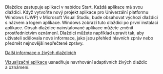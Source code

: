 ﻿Dlaždice zastupuje aplikaci v nabídce Start. Každá aplikace má svou dlaždici. Když vytvoříte nový projekt aplikace pro Univerzální platformu Windows (UWP) v Microsoft Visual Studiu, bude obsahovat výchozí dlaždici s názvem a logem aplikace. Windows zobrazí tuto dlaždici po první instalaci aplikace. Obsah dlaždice nainstalované aplikace můžete změnit prostřednictvím oznámení. Dlaždici můžete například upravit tak, aby uživateli sdělovala nové informace, jako jsou přehled hlavních zpráv nebo předmět nejnovější nepřečtené zprávy.

[Další informace o živých dlaždicích](https://docs.microsoft.com/windows/uwp/controls-and-patterns/tiles-and-notifications-creating-tiles)

[Vizualizační aplikace](https://docs.microsoft.com/windows/uwp/controls-and-patterns/tiles-and-notifications-notifications-visualizer) usnadňuje navrhování adaptivních živých dlaždic a oznámení.
